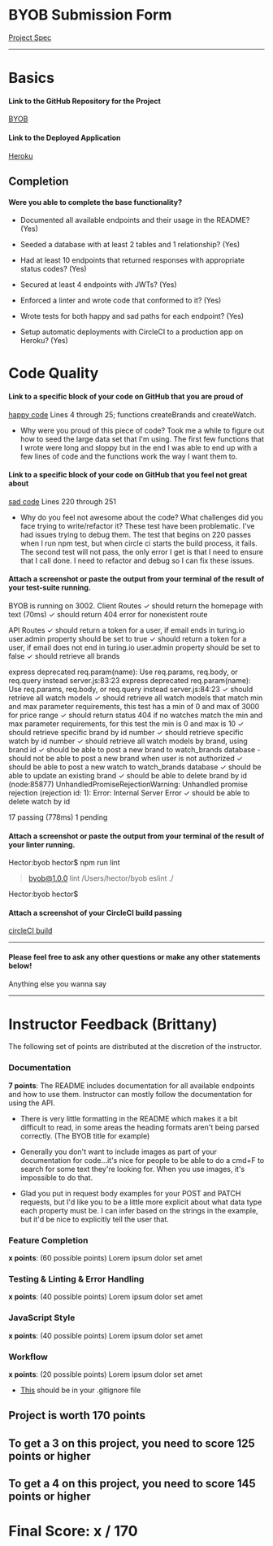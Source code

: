 # BYOB Submission Form

[Project Spec](http://frontend.turing.io/projects/build-your-own-backend.html)

------

# Basics

#### Link to the GitHub Repository for the Project
[BYOB](https://github.com/hsanchez7934/hs-build-your-own-backend)

#### Link to the Deployed Application
[Heroku](https://hs-byob-12-17-2017.herokuapp.com/)


## Completion

#### Were you able to complete the base functionality?

* Documented all available endpoints and their usage in the README?
(Yes)

* Seeded a database with at least 2 tables and 1 relationship?
(Yes)

* Had at least 10 endpoints that returned responses with appropriate status codes?
(Yes)

* Secured at least 4 endpoints with JWTs?
(Yes)

* Enforced a linter and wrote code that conformed to it?
(Yes)

* Wrote tests for both happy and sad paths for each endpoint?
(Yes)

* Setup automatic deployments with CircleCI to a production app on Heroku?
(Yes)

# Code Quality

#### Link to a specific block of your code on GitHub that you are proud of

[happy code](https://github.com/hsanchez7934/hs-build-your-own-backend/blob/master/db/seeds/dev/watches.js)
Lines 4 through 25; functions createBrands and createWatch.

* Why were you proud of this piece of code?
Took me a while to figure out how to seed the large data set that I'm using.
The first few functions that I wrote were long and sloppy but in the end I was able to end up with a few lines
of code and the functions work the way I want them to.

#### Link to a specific block of your code on GitHub that you feel not great about
[sad code](https://github.com/hsanchez7934/hs-build-your-own-backend/blob/master/test/routes.spec.js)
Lines 220 through 251

* Why do you feel not awesome about the code? What challenges did you face trying to write/refactor it?
  These test have been problematic. I've had issues trying to debug them.  The test that begins on 220 passes when I run npm 
  test, but when circle ci starts the build process, it fails.  The second test will not pass, the only error I get
  is that I need to ensure that I call done.  I need to refactor and debug so I can fix these issues.
  
  
#### Attach a screenshot or paste the output from your terminal of the result of your test-suite running.

BYOB is running on 3002.
  Client Routes
    ✓ should return the homepage with text (70ms)
    ✓ should return 404 error for nonexistent route

  API Routes
    ✓ should return a token for a user,
      if email ends in turing.io user.admin
      property should be set to true
    ✓ should return a token for a user,
      if email does not end in turing.io user.admin
      property should be set to false
    ✓ should retrieve all brands

express deprecated req.param(name): Use req.params, req.body, or req.query instead server.js:83:23
express deprecated req.param(name): Use req.params, req.body, or req.query instead server.js:84:23
    ✓ should retrieve all watch models
    ✓ should retrieve all watch models that
           match min and max parameter requirements,
           this test has a min of 0 and max of 3000
           for price range
    ✓ should return status 404 if no watches match
      the min and max parameter requirements,
      for this test the min is 0 and max is 10
    ✓ should retrieve specific brand by id number
    ✓ should retrieve specific watch by id number
    ✓ should retrieve all watch models by brand, using brand id
    ✓ should be able to post a new brand
      to watch_brands database
    - should not be able to post a new
      brand when user is not authorized
    ✓ should be able to post a new watch
      to watch_brands database
    ✓ should be able to update an existing brand
    ✓ should be able to delete brand by id
    (node:85877) UnhandledPromiseRejectionWarning: Unhandled promise rejection (rejection id: 1): Error: Internal Server Error
    ✓ should be able to delete watch by id

  17 passing (778ms)
  1 pending

#### Attach a screenshot or paste the output from your terminal of the result of your linter running.

Hector:byob hector$ npm run lint

> byob@1.0.0 lint /Users/hector/byob
> eslint ./

Hector:byob hector$

#### Attach a screenshot of your CircleCI build passing

[circleCI build](https://github.com/hsanchez7934/hs-build-your-own-backend/blob/master/assets/circleci.png)

-----

#### Please feel free to ask any other questions or make any other statements below!

Anything else you wanna say

-----


# Instructor Feedback (Brittany)

The following set of points are distributed at the discretion of the instructor.

### Documentation

**7 points**: The README includes documentation for all available endpoints and how to use them. Instructor can mostly follow the documentation for using the API.

* There is very little formatting in the README which makes it a bit difficult to read, in some areas the heading formats aren't being parsed correctly. (The BYOB title for example)

* Generally you don't want to include images as part of your documentation for code...it's nice for people to be able to do a cmd+F to search for some text they're looking for. When you use images, it's impossible to do that.

* Glad you put in request body examples for your POST and PATCH requests, but I'd like you to be a little more explicit about what data type each property must be. I can infer based on the strings in the example, but it'd be nice to explicitly tell the user that.

### Feature Completion

**x points**: (60 possible points) Lorem ipsum dolor set amet

### Testing & Linting & Error Handling

**x points**: (40 possible points) Lorem ipsum dolor set amet

### JavaScript Style

**x points**: (40 possible points) Lorem ipsum dolor set amet

### Workflow

**x points**: (20 possible points) Lorem ipsum dolor set amet

* [This](https://github.com/hsanchez7934/hs-build-your-own-backend/blob/master/.DS_Store) should be in your .gitignore file

## Project is worth 170 points

## To get a 3 on this project, you need to score 125 points or higher
## To get a 4 on this project, you need to score 145 points or higher

# Final Score: x / 170
